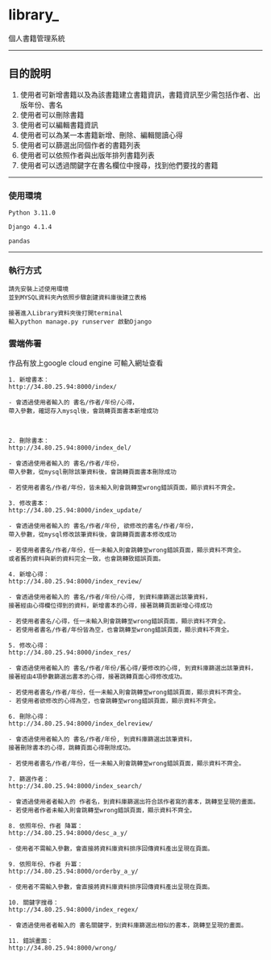 # library_
個⼈書籍管理系統

-----
## 目的說明

1. 使⽤者可新增書籍以及為該書籍建立書籍資訊，書籍資訊⾄少需包括作者、出版年份、書名
2. 使⽤者可以刪除書籍
3. 使⽤者可以編輯書籍資訊
4. 使⽤者可以為某⼀本書籍新增、刪除、編輯閱讀⼼得
5. 使⽤者可以篩選出同個作者的書籍列表
6. 使⽤者可以依照作者與出版年排列書籍列表
7. 使⽤者可以透過關鍵字在書名欄位中搜尋，找到他們要找的書籍
-----

### 使用環境

`Python 3.11.0`

`Django 4.1.4`

`pandas `

-----

### 執行方式

```
請先安裝上述使用環境
並到MYSQL資料夾內依照步驟創建資料庫後建立表格

接著進入Library資料夾後打開terminal 
輸入python manage.py runserver 啟動Django

```

### 雲端佈署

作品有放上google cloud engine
可輸入網址查看
```
1. 新增書本：
http://34.80.25.94:8000/index/

- 會透過使用者輸入的 書名/作者/年份/心得，
帶入參數，確認存入mysql後，會跳轉頁面書本新增成功



2. 刪除書本：
http://34.80.25.94:8000/index_del/

- 會透過使用者輸入的 書名/作者/年份，
帶入參數，從mysql刪除該筆資料後，會跳轉頁面書本刪除成功

- 若使用者書名/作者/年份，皆未輸入則會跳轉至wrong錯誤頁面，顯示資料不齊全。

3. 修改書本：
http://34.80.25.94:8000/index_update/

- 會透過使用者輸入的 書名/作者/年份, 欲修改的書名/作者/年份，
帶入參數，從mysql修改該筆資料後，會跳轉頁面書本修改成功

- 若使用者書名/作者/年份，任一未輸入則會跳轉至wrong錯誤頁面，顯示資料不齊全。
或者舊的資料與新的資料完全一致，也會跳轉致錯誤頁面。

4. 新增心得：
http://34.80.25.94:8000/index_review/

- 會透過使用者輸入的 書名/作者/年份/心得, 到資料庫篩選出該筆資料，
接著經由心得欄位得到的資料，新增書本的心得，接著跳轉頁面新增心得成功

- 若使用者書名/心得，任一未輸入則會跳轉至wrong錯誤頁面，顯示資料不齊全。
- 若使用者書名/作者/年份皆為空，也會跳轉至wrong錯誤頁面，顯示資料不齊全。

5. 修改心得：
http://34.80.25.94:8000/index_res/

- 會透過使用者輸入的 書名/作者/年份/舊心得/要修改的心得, 到資料庫篩選出該筆資料，
接著經由4項參數篩選出書本的心得，接著跳轉頁面心得修改成功。

- 若使用者書名/作者/年份，任一未輸入則會跳轉至wrong錯誤頁面，顯示資料不齊全。
- 若使用者欲修改的心得為空，也會跳轉至wrong錯誤頁面，顯示資料不齊全。

6. 刪除心得：
http://34.80.25.94:8000/index_delreview/

- 會透過使用者輸入的 書名/作者/年份, 到資料庫篩選出該筆資料，
接著刪除書本的心得，跳轉頁面心得刪除成功。

- 若使用者書名/作者/年份，任一未輸入則會跳轉至wrong錯誤頁面，顯示資料不齊全。

7. 篩選作者：
http://34.80.25.94:8000/index_search/

- 會透過使用者者輸入的 作者名，到資料庫篩選出符合該作者寫的書本，跳轉至呈現的畫面。
- 若使用者作者未輸入則會跳轉至wrong錯誤頁面，顯示資料不齊全。

8. 依照年份、作者 降冪：
http://34.80.25.94:8000/desc_a_y/

- 使用者不需輸入參數，會直接將資料庫資料排序回傳資料產出呈現在頁面。

9. 依照年份、作者 升冪：
http://34.80.25.94:8000/orderby_a_y/

- 使用者不需輸入參數，會直接將資料庫資料排序回傳資料產出呈現在頁面。

10. 關鍵字搜尋：
http://34.80.25.94:8000/index_regex/

- 會透過使用者者輸入的 書名關鍵字，到資料庫篩選出相似的書本，跳轉至呈現的畫面。

11. 錯誤畫面：
http://34.80.25.94:8000/wrong/

```


